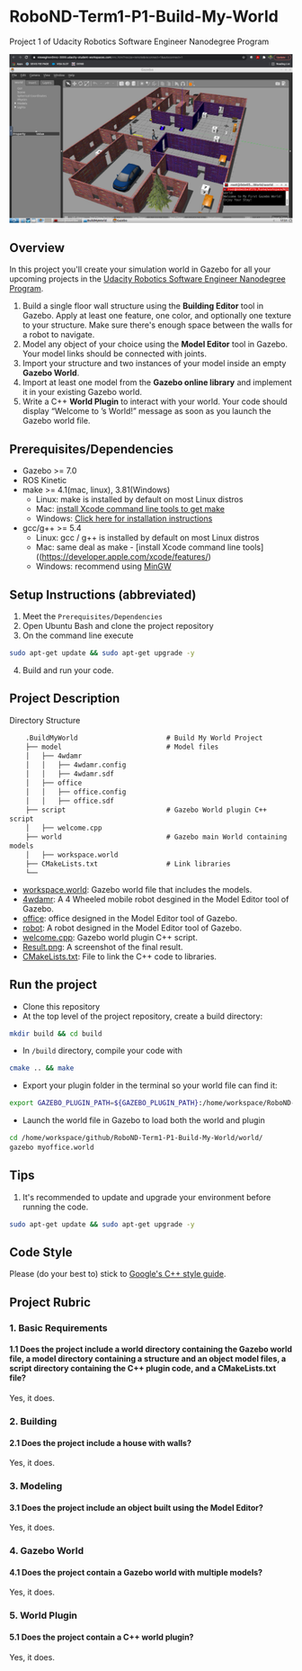# RoboND-Term1-P1-Build-My-World
Project 1 of Udacity Robotics Software Engineer Nanodegree Program

![RESULT](/BuildMyWorld/media/result.png)  

## Overview  
In this project you'll create your simulation world in Gazebo for all your upcoming projects in the [Udacity Robotics Software Engineer Nanodegree Program](https://www.udacity.com/course/robotics-software-engineer--nd209).  
1. Build a single floor wall structure using the **Building Editor** tool in Gazebo. Apply at least one feature, one color, and optionally one texture to your structure. Make sure there's enough space between the walls for a robot to navigate.  
2. Model any object of your choice using the **Model Editor** tool in Gazebo. Your model links should be connected with joints.  
3. Import your structure and two instances of your model inside an empty **Gazebo World**.  
4. Import at least one model from the **Gazebo online library** and implement it in your existing Gazebo world.  
5. Write a C++ **World Plugin** to interact with your world. Your code should display “Welcome to ’s World!” message as soon as you launch the Gazebo world file.  
## Prerequisites/Dependencies  
* Gazebo >= 7.0  
* ROS Kinetic  
* make >= 4.1(mac, linux), 3.81(Windows)
  * Linux: make is installed by default on most Linux distros
  * Mac: [install Xcode command line tools to get make](https://developer.apple.com/xcode/features/)
  * Windows: [Click here for installation instructions](http://gnuwin32.sourceforge.net/packages/make.htm)
* gcc/g++ >= 5.4
  * Linux: gcc / g++ is installed by default on most Linux distros
  * Mac: same deal as make - [install Xcode command line tools]((https://developer.apple.com/xcode/features/)
  * Windows: recommend using [MinGW](http://www.mingw.org/)
## Setup Instructions (abbreviated)  
1. Meet the `Prerequisites/Dependencies`  
2. Open Ubuntu Bash and clone the project repository  
3. On the command line execute  
```bash
sudo apt-get update && sudo apt-get upgrade -y
```
4. Build and run your code.  
## Project Description  
Directory Structure  
```
    .BuildMyWorld                      # Build My World Project 
    ├── model                          # Model files 
    │   ├── 4wdamr
    │   │   ├── 4wdamr.config
    │   │   ├── 4wdamr.sdf
    │   ├── office
    │   │   ├── office.config
    │   │   ├── office.sdf
    ├── script                         # Gazebo World plugin C++ script      
    │   ├── welcome.cpp
    ├── world                          # Gazebo main World containing models 
    │   ├── workspace.world
    ├── CMakeLists.txt                 # Link libraries 
    └──                              
```
- [workspace.world](/world/workspace.world): Gazebo world file that includes the models.  
- [4wdamr](/model/4wdamr): A 4 Wheeled mobile robot desgined in the Model Editor tool of Gazebo.  
- [office](/model/office): office designed in the Model Editor tool of Gazebo.  
- [robot](/model/robot): A robot designed in the Model Editor tool of Gazebo.  
- [welcome.cpp](/script/welcome.cpp): Gazebo world plugin C++ script.  
- [Result.png](/Media/Result.png): A screenshot of the final result.  
- [CMakeLists.txt](CMakeLists.txt): File to link the C++ code to libraries.  
## Run the project  
* Clone this repository
* At the top level of the project repository, create a build directory:  
```bash
mkdir build && cd build
```
* In `/build` directory, compile your code with  
```bash
cmake .. && make
```
* Export your plugin folder in the terminal so your world file can find it:  
```bash
export GAZEBO_PLUGIN_PATH=${GAZEBO_PLUGIN_PATH}:/home/workspace/RoboND-Term1-P1-Build-My-World/build
```
* Launch the world file in Gazebo to load both the world and plugin  
```bash
cd /home/workspace/github/RoboND-Term1-P1-Build-My-World/world/
gazebo myoffice.world
```

## Tips  
1. It's recommended to update and upgrade your environment before running the code.  
```bash
sudo apt-get update && sudo apt-get upgrade -y
```

## Code Style

Please (do your best to) stick to [Google's C++ style guide](https://google.github.io/styleguide/cppguide.html).

## Project Rubric  
### 1. Basic Requirements  
#### 1.1 Does the project include a world directory containing the Gazebo world file, a model directory containing a structure and an object model files, a script directory containing the C++ plugin code, and a CMakeLists.txt file?  
Yes, it does.  
### 2. Building  
#### 2.1 Does the project include a house with walls?  
Yes, it does.  
### 3. Modeling  
#### 3.1 Does the project include an object built using the Model Editor?  
Yes, it does.  
### 4. Gazebo World  
#### 4.1 Does the project contain a Gazebo world with multiple models?  
Yes, it does.  
### 5. World Plugin  
#### 5.1 Does the project contain a C++ world plugin?  
Yes, it does.  
